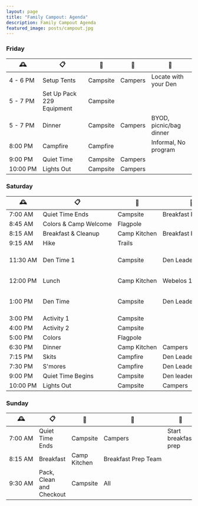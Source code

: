 ```yaml
---
layout: page
title: "Family Campout: Agenda"
description: Family Campout Agenda
featured_image: posts/campout.jpg
---
```


### Friday

| 🕰️       | 📋    | 📍   |  👤   | 📓    |
| -------- | ----- | ----- | ----- | ----- |
| 4&nbsp;-&nbsp;6&nbsp;PM | Setup Tents | Campsite | Campers | Locate with your Den |
| 5&nbsp;-&nbsp;7&nbsp;PM | Set Up Pack 229 Equipment | Campsite |  |  |
| 5&nbsp;-&nbsp;7&nbsp;PM | Dinner      | Campsite | Campers | BYOD, picnic/bag dinner
| 8:00&nbsp;PM            | Campfire    | Campfire |  | Informal, No program
| 9:00&nbsp;PM            | Quiet Time  | Campsite | Campers |
| 10:00&nbsp;PM           | Lights Out  | Campsite | Campers |

### Saturday

| 🕰️ | 📋 | 📍 | 👤 | 📓 |
| ----- | ----- | ----- | ----- | ----- |
7:00&nbsp;AM | Quiet&nbsp;Time&nbsp;Ends | Campsite | Breakfast&nbsp;Prep&nbsp;Team | |
8:45&nbsp;AM | Colors&nbsp;&&nbsp;Camp&nbsp;Welcome | Flagpole |  |  |
8:15&nbsp;AM | Breakfast & Cleanup | Camp&nbsp;Kitchen | Breakfast Prep Team |
9:15&nbsp;AM | Hike | Trails |  |  |
11:30&nbsp;AM | Den Time 1 | Campsite | Den Leaders | Work on skits or advancement
12:00&nbsp;PM | Lunch | Camp Kitchen | Webelos 1 | Lunch and open time
1:00&nbsp;PM | Den Time | Campsite | Den Leaders | Work on skits or advancement
3:00&nbsp;PM | Activity 1 | Campsite |  |  |
4:00&nbsp;PM | Activity 2 | Campsite |  |  |
5:00&nbsp;PM | Colors | Flagpole |  |  |
6:30&nbsp;PM | Dinner | Camp Kitchen | Campers |
7:15&nbsp;PM | Skits | Campfire | Den Leaders |
7:30&nbsp;PM | S'mores | Campfire | Den Leaders |
9:00&nbsp;PM | Quiet Time Begins | Campsite | Den leaders |
10:00&nbsp;PM | Lights Out | Campsite | Campers |

### Sunday

| 🕰️ | 📋 | 📍 | 👤 | 📓 |
| ----- | ----- | ----- | ----- | ----- |
| 7:00&nbsp;AM | Quiet Time Ends | Campsite | Campers | Start breakfast prep
| 8:15&nbsp;AM | Breakfast | Camp Kitchen | Breakfast&nbsp;Prep&nbsp;Team |
| 9:30&nbsp;AM | Pack, Clean and Checkout | Campsite | All |
